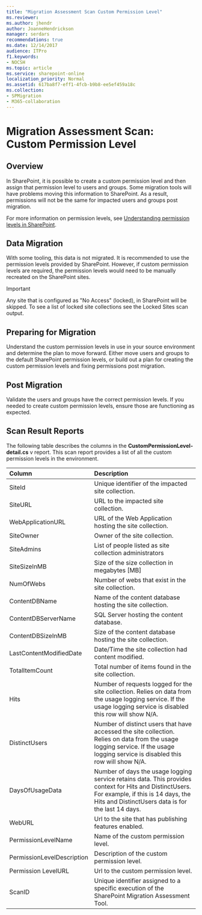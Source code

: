 ```yaml
---
title: "Migration Assessment Scan Custom Permission Level"
ms.reviewer: 
ms.author: jhendr
author: JoanneHendrickson
manager: serdars
recommendations: true
ms.date: 12/14/2017
audience: ITPro
f1.keywords:
- NOCSH
ms.topic: article
ms.service: sharepoint-online
localization_priority: Normal
ms.assetid: 617ba8f7-eff1-4fcb-b9b8-ee5ef459a18c
ms.collection:
- SPMigration
- M365-collaboration
---
```


# Migration Assessment Scan: Custom Permission Level

## Overview

In SharePoint, it is possible to create a custom permission level and then assign that permission level to users and groups. Some migration tools will have problems moving this information to SharePoint. As a result, permissions will not be the same for impacted users and groups post migration.
  
For more information on permission levels, see [Understanding permission levels in SharePoint](/sharepoint/understanding-permission-levels).
  
## Data Migration

With some tooling, this data is not migrated. It is recommended to use the permission levels provided by SharePoint. However, if custom permission levels are required, the permission levels would need to be manually recreated on the SharePoint sites.
  
> [!IMPORTANT]
> Any site that is configured as "No Access" (locked), in SharePoint will be skipped. To see a list of locked site collections see the Locked Sites scan output. 
  
## Preparing for Migration

Understand the custom permission levels in use in your source environment and determine the plan to move forward. Either move users and groups to the default SharePoint permission levels, or build out a plan for creating the custom permission levels and fixing permissions post migration.
  
## Post Migration

Validate the users and groups have the correct permission levels. If you needed to create custom permission levels, ensure those are functioning as expected.
  
## Scan Result Reports

The following table describes the columns in the **CustomPermissionLevel-detail.cs** v report. This scan report provides a list of all the custom permission levels in the environment. 
  
|**Column**|**Description**|
|:-----|:-----|
|SiteId  <br/> |Unique identifier of the impacted site collection.  <br/> |
|SiteURL  <br/> |URL to the impacted site collection.  <br/> |
|WebApplicationURL  <br/> |URL of the Web Application hosting the site collection.  <br/> |
|SiteOwner  <br/> |Owner of the site collection.  <br/> |
|SiteAdmins  <br/> |List of people listed as site collection administrators  <br/> |
|SiteSizeInMB  <br/> |Size of the size collection in megabytes [MB]  <br/> |
|NumOfWebs  <br/> |Number of webs that exist in the site collection.  <br/> |
|ContentDBName  <br/> |Name of the content database hosting the site collection.  <br/> |
|ContentDBServerName  <br/> |SQL Server hosting the content database.  <br/> |
|ContentDBSizeInMB  <br/> |Size of the content database hosting the site collection.  <br/> |
|LastContentModifiedDate  <br/> |Date/Time the site collection had content modified.  <br/> |
|TotalItemCount  <br/> |Total number of items found in the site collection.  <br/> |
|Hits  <br/> |Number of requests logged for the site collection. Relies on data from the usage logging service. If the usage logging service is disabled this row will show N/A.  <br/> |
|DistinctUsers  <br/> |Number of distinct users that have accessed the site collection. Relies on data from the usage logging service. If the usage logging service is disabled this row will show N/A.  <br/> |
|DaysOfUsageData  <br/> |Number of days the usage logging service retains data. This provides context for Hits and DistinctUsers. For example, if this is 14 days, the Hits and DistinctUsers data is for the last 14 days.  <br/> |
|WebURL  <br/> |Url to the site that has publishing features enabled.  <br/> |
|PermissionLevelName  <br/> |Name of the custom permission level.  <br/> |
|PermissionLevelDescription  <br/> |Description of the custom permission level.  <br/> |
|Permission LevelURL  <br/> |Url to the custom permission level.  <br/> |
|ScanID  <br/> |Unique identifier assigned to a specific execution of the SharePoint Migration Assessment Tool.  <br/> |
   

